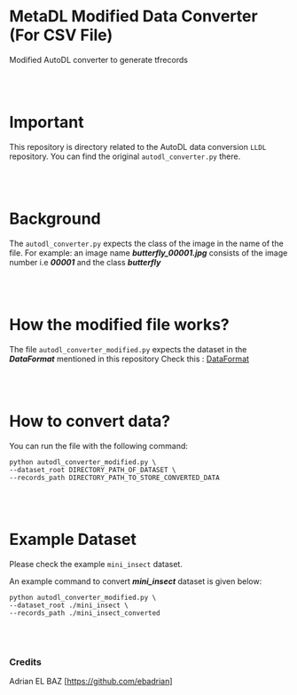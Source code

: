 # MetaDL Modified Data Converter (For CSV File)
Modified AutoDL converter to generate tfrecords

<br>
<br>

# Important
This repository is directory related to the AutoDL data conversion `LLDL` repository. You can find the original `autodl_converter.py` there.

<br>
<br>

# Background
The `autodl_converter.py` expects the class of the image in the name of the file.
For example: an image name ***butterfly_00001.jpg*** consists of the image number i.e ***00001*** and the class ***butterfly***

<br>
<br>

# How the modified file works?
The file `autodl_converter_modified.py` expects the dataset in the ***DataFormat*** mentioned in this repository
Check this : [DataFormat](../DataFormat/)

<br>
<br>

# How to convert data?
You can run the file with the following command:

```
python autodl_converter_modified.py \
--dataset_root DIRECTORY_PATH_OF_DATASET \
--records_path DIRECTORY_PATH_TO_STORE_CONVERTED_DATA
```

<br>
<br>

# Example Dataset
Please check the example `mini_insect` dataset.

An example command to convert ***mini_insect*** dataset is given below:

```
python autodl_converter_modified.py \
--dataset_root ./mini_insect \
--records_path ./mini_insect_converted
```

<br>
<br>

### Credits
Adrian EL BAZ [https://github.com/ebadrian]  
